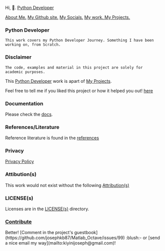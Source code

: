 Hi, 👋.  <a href="https://github.com/josephkb87/PythonDeveloper/tree/main">Python Developer</a>

<div>
<a href="https://github.com/josephkb87/josephkb87">About Me.</a>
<a href="https://josephkb87.github.io">My Github site.</a>
<a href="https://linktr.ee/jungbasher87">My Socials.</a>
<a href="https://github.com/josephkb87?tab=repositories"> My work. </a>
<a href="https://github.com/josephkb87?tab=projects">My Projects.</a>
 </div>

 ### Python Developer
``This work covers my Python Developer Journey. Something I have been working on, from Scratch.``

### Disclaimer
``The code, examples and material in this project are solely for academic purposes.`` 

This [Python Developer](https://github.com/users/josephkb87/projects/11) work is apart of [My Projects](https://github.com/josephkb87?tab=projects).

Feel free to  tell me  if you liked this project or how it helped you out! [here](https://github.com/josephkb87/)

### Documentation

Please check the [docs](https://github.com/josephkb87/PythonDeveloper/docs).

### References/Literature
Reference literature is found in the [references](https://github.com/josephkb87/PythonDeveloper/docs/references.md)

### Privacy
[Privacy Policy](https://github.com/josephkb87/PythonDeveloper/docs/privacy.md)

### Attibution(s)
This work would not exist without the following [Attribution(s)](https://github.com/josephkb87/PythonDeveloper/docs/attributions.md)

### LICENSE(s)
Licenses are in the [LICENSE(s)](https://github.com/josephkb87/PythonDeveloper/docs/LICENSE) directory.

### [Contribute](https://github.com/josephkb87/PythonDeveloper/I)

<div>
Better!
 [Comment in the project's guestbook](https://github.com/josephkb87/Matlab_Octave/issues/99) :blush:- or [send a nice email my way](mailto:kiyinijoseph@gmail.com)!
</div>

